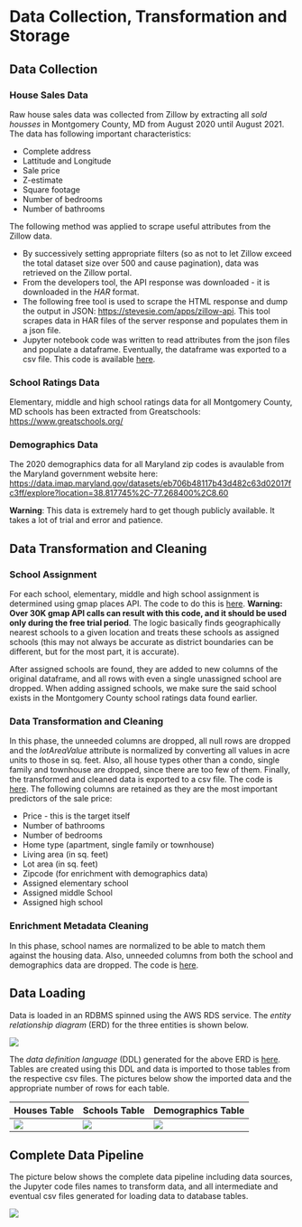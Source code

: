 # Data Collection, Transformation and Storage

## Data Collection

### House Sales Data

Raw house sales data was collected from Zillow by extracting all *sold housses* in Montgomery County, MD from August 2020 until August 2021. The data has following important characteristics:

* Complete address
* Lattitude and Longitude
* Sale price
* Z-estimate
* Square footage
* Number of bedrooms
* Number of bathrooms

The following method was applied to scrape useful attributes from the Zillow data.

* By successively setting appropriate filters (so as not to let Zillow exceed the total dataset size over 500 and cause pagination), data was retrieved on the Zillow portal.
* From the developers tool, the API response was downloaded - it is downloaded in the *HAR* format.
* The following free tool is used to scrape the HTML response and dump the output in JSON: https://stevesie.com/apps/zillow-api. This tool scrapes data in HAR files of the server response and populates them in a json file.
* Jupyter notebook code was written to read attributes from the json files and populate a dataframe. Eventually, the dataframe was exported to a csv file. This code is available [here](code/parse_housing_data.ipynb).

### School Ratings Data

Elementary, middle and high school ratings data for all Montgomery County, MD schools has been extracted from Greatschools: https://www.greatschools.org/

### Demographics Data

The 2020 demographics data for all Maryland zip codes is avaulable from the Maryland government website here: https://data.imap.maryland.gov/datasets/eb706b48117b43d482c63d02017fc3ff/explore?location=38.817745%2C-77.268400%2C8.60

**Warning**: This data is extremely hard to get though publicly available. It takes a lot of trial and error and patience.

## Data Transformation and Cleaning

### School Assignment

For each school, elementary, middle and high school assignment is determined using gmap places API. The code to do this is [here](code/assign_nearest_schools.ipynb). **Warning: Over 30K gmap API calls can result with this code, and it should be used only during the free trial period**. The logic basically finds geographically nearest schools to a given location and treats these schools as assigned schools (this may not always be accurate as district boundaries can be different, but for the most part, it is accurate).

After assigned schools are found, they are added to new columns of the original dataframe, and all rows with even a single unassigned school are dropped. When adding assigned schools, we make sure the said school exists in the Montgomery County school ratings data found earlier.

### Data Transformation and Cleaning

In this phase, the unneeded columns are dropped, all null rows are dropped and the *lotAreaValue* attribute is normalized by converting all values in acre units to those in sq. feet. Also, all house types other than a condo, single family and townhouse are dropped, since there are too few of them. Finally, the transformed and cleaned data is exported to a csv file. The code is [here](code/transform_data.ipynb). The following columns are retained as they are the most important predictors of the sale price:

* Price - this is the target itself
* Number of bathrooms
* Number of bedrooms
* Home type (apartment, single family or townhouse)
* Living area (in sq. feet)
* Lot area (in sq. feet)
* Zipcode (for enrichment with demographics data)
* Assigned elementary school
* Assigned middle School
* Assigned high school

### Enrichment Metadata Cleaning

In this phase, school names are normalized to be able to match them against the housing data. Also, unneeded columns from both the school and demographics data are dropped. The code is [here](code/clean_enrichment_data.ipynb).

## Data Loading

Data is loaded in an RDBMS spinned using the AWS RDS service. The *entity relationship diagram* (ERD) for the three entities is shown below.

![](images/erd_diagram.png)

The *data definition language* (DDL) generated for the above ERD is [here](code/ddl.sql). Tables are created using this DDL and data is imported to those tables from the respective csv files. The pictures below show the imported data and the appropriate number of rows for each table.

| Houses Table | Schools Table | Demographics Table |
| ------------ | ------------- | ------------------ |
| ![](images/db_houses.png) | ![](images/db_schools.png) | ![](images/db_demographics.png) |

## Complete Data Pipeline

The picture below shows the complete data pipeline including data sources, the Jupyter code files names to transform data, and all intermediate and eventual csv files generated for loading data to database tables.

![](images/data_pipeline.png)
